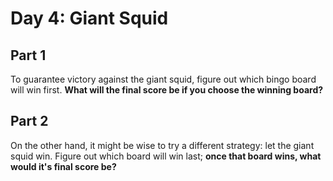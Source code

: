 # Day 4: Giant Squid

## Part 1

To guarantee victory against the giant squid, figure out which bingo board will win first. **What will the final score be if you choose the winning board?**

## Part 2

On the other hand, it might be wise to try a different strategy: let the giant squid win. Figure out which board will win last; **once that board wins, what would it's final score be?**